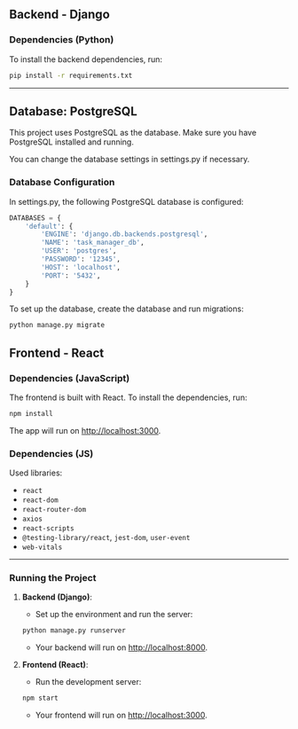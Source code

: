 ## Backend - Django

### Dependencies (Python)

To install the backend dependencies, run:

```bash
pip install -r requirements.txt
```

---

## Database: PostgreSQL

This project uses PostgreSQL as the database. Make sure you have PostgreSQL installed and running.

You can change the database settings in settings.py if necessary.

### Database Configuration
In settings.py, the following PostgreSQL database is configured:

```python
DATABASES = {
    'default': {
        'ENGINE': 'django.db.backends.postgresql',
        'NAME': 'task_manager_db',
        'USER': 'postgres',
        'PASSWORD': '12345',
        'HOST': 'localhost',
        'PORT': '5432',
    }
}
```
To set up the database, create the database and run migrations:

```bash
python manage.py migrate
```

## Frontend - React

### Dependencies (JavaScript)

The frontend is built with React. To install the dependencies, run:

```bash
npm install
```

The app will run on [http://localhost:3000](http://localhost:3000).

### Dependencies (JS)

Used libraries:
- `react`
- `react-dom`
- `react-router-dom`
- `axios`
- `react-scripts`
- `@testing-library/react`, `jest-dom`, `user-event`
- `web-vitals`

---

### Running the Project

1. **Backend (Django)**:
   - Set up the environment and run the server:
   ```bash
   python manage.py runserver
   ```
   - Your backend will run on [http://localhost:8000](http://localhost:8000).

2. **Frontend (React)**:
   - Run the development server:
   ```bash
   npm start
   ```
   - Your frontend will run on [http://localhost:3000](http://localhost:3000).